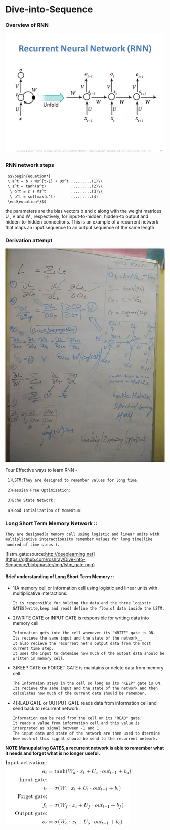 # Dive-into-Sequence


### Overview of RNN 

![unfold_RNN](https://github.com/roshray/Dive-into-Sequence/blob/master/img/unfold-rnn.jpg)

### RNN network steps

     $$\begin{equation*}
     \ a^t = b + Ws^{t-1} + Ux^t .........(1)\\
     \ s^t = tanh(a^t)           .........(2)\\
      \ o^t = c + Vs^t           .........(3)\\
      \ p^t = softmax(o^t)       .........(4)
     \end{equation*}$$

the parameters are the bias vectors b and c along with the weight matrices U , V and W , respectively, for input-to-hidden, hidden-to output and hidden-to-hidden connections. This is an example of a recurrent network that maps an input sequence to an output sequence of the same length

### Derivation attempt

![derivation](https://github.com/roshray/Dive-into-Sequence/blob/master/img/derivation.jpg)

Four Effective ways to learn RNN - 

     1)LSTM:They are designed to remember values for long time.

     2)Hessian Free Optimization:

     3)Echo State Network:

     4)Good Intialization of Momentum:

### Long Short Term Memory Network ::

    They are designed(a memory cell using logistic and linear units with multiplicative interactions)to remember values for long time(like hundred of time steps.).

![lstm_gate:source:http://deeplearning.net](https://github.com/roshray/Dive-into-Sequence/blob/master/img/lstm_gate.png)


#### Brief understanding of Long Short Term Memory ::

- 1)A memory cell or Information cell using logistic and linear units with multiplicative interactions.

      It is responsible for holding the data and the three logistic GATES(write,keep and read) define the flow of data inside the LSTM.

- 2)WRITE GATE or INPUT GATE is responsible for writing data into memory cell.

      Information gets into the cell whenever its "WRITE" gate is ON.
      Its recieve the same input and the state of the network__
      It also recieve the recurrent net's output data from the most current time step.
      It uses the input to detemine how much of the output data should be written in memory cell.
      
- 3)KEEP GATE or FORGET GATE is maintains or delete data from memory cell.

      The Informaion stays in the cell so long as its "KEEP" gate is ON.
      Its recieve the same input and the state of the network and then calculates how much of the current data should be remember.

- 4)READ GATE or OUTPUT GATE reads data from information cell and send back to recurrent network.

      Information can be read from the cell on its "READ" gate.
      It reads a value from information cell,and this value is interpreted as signal between -1 and 1.
      The input data and state of the network are then used to dtermine how much of this signal should be send to the recurrent network.
      
**NOTE Manupulating GATES,a recurrent network is able to remember what it needs and forget what is no longer useful.**

![gates_formu:medium](https://github.com/roshray/Dive-into-Sequence/blob/master/img/gates_formu.gif)
